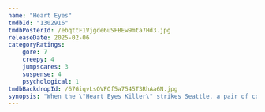 ```yaml
---
name: "Heart Eyes"
tmdbId: "1302916"
tmdbPosterId: /ebqttF1Vjgde6uSFBEw9mta7Hd3.jpg
releaseDate: 2025-02-06
categoryRatings:
    gore: 7
    creepy: 4
    jumpscares: 3
    suspense: 4
    psychological: 1
tmdbBackdropId: /67GiqvLsOVFQf5a7545T3RhAa6N.jpg
synopsis: "When the \"Heart Eyes Killer\" strikes Seattle, a pair of co-workers pulling overtime on Valentine's Day are mistaken for a couple by the elusive couple-hunting killer. Now, they must spend the most romantic night of the year running for their lives."
---
```

